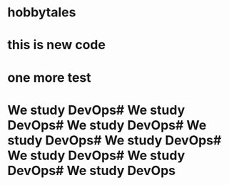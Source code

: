# hobbytales
# this is new code
# one more test
# We study DevOps# We study DevOps# We study DevOps# We study DevOps# We study DevOps# We study DevOps# We study DevOps# We study DevOps